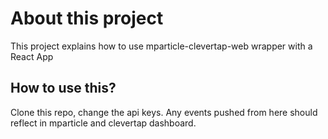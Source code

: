 # About this project
This project explains how to use mparticle-clevertap-web wrapper with a React App

## How to use this?
Clone this repo, change the api keys. Any events pushed from here should reflect in mparticle and clevertap dashboard.